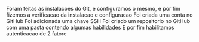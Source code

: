 Foram feitas as instalacoes do Git, e configuramos o mesmo, e por fim fizemos a verificacao da instalacao e configuracao 
Foi criada uma conta no GitHub 
Foi adicionada uma chave SSH 
Foi criado um repositorio no GitHub com uma pasta contendo algumas habilidades 
E por fim habilitamos autenticacao de 2 fatore
